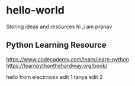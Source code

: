 # hello-world
Storing ideas and resources
hi ,i am pranav 

## Python Learning Resource
https://www.codecademy.com/learn/learn-python
https://learnpythonthehardway.org/book/

hello from electrronix
edit 1 tanya 
edit 2 
